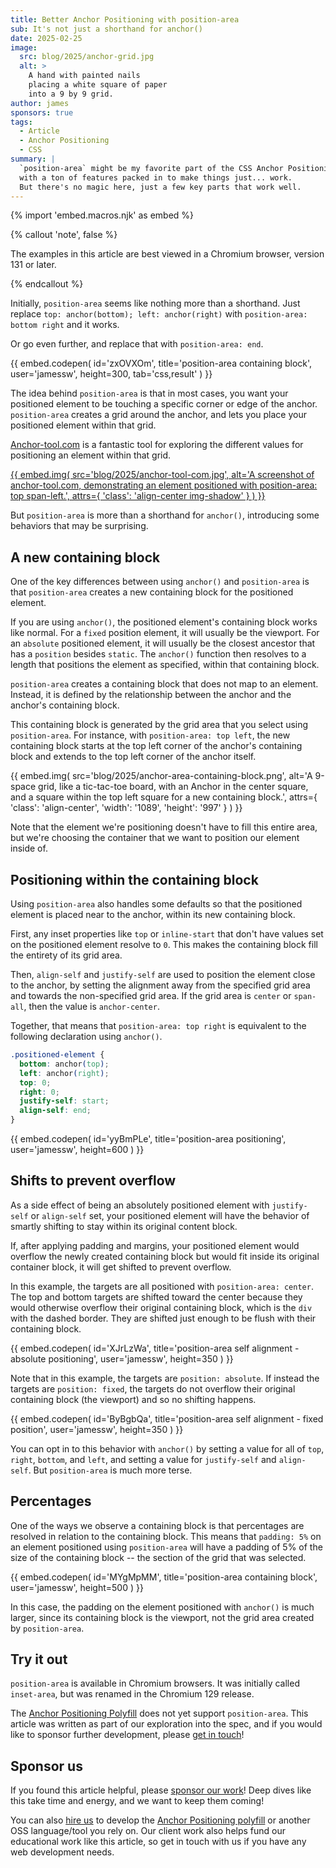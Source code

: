 ```yaml
---
title: Better Anchor Positioning with position-area
sub: It's not just a shorthand for anchor()
date: 2025-02-25
image:
  src: blog/2025/anchor-grid.jpg
  alt: >
    A hand with painted nails
    placing a white square of paper
    into a 9 by 9 grid.
author: james
sponsors: true
tags:
  - Article
  - Anchor Positioning
  - CSS
summary: |
  `position-area` might be my favorite part of the CSS Anchor Positioning spec,
  with a ton of features packed in to make things just... work.
  But there's no magic here, just a few key parts that work well.
---
```


{% import 'embed.macros.njk' as embed %}

{% callout 'note', false %}

The examples in this article are best viewed in a Chromium browser, version 131
or later.

{% endcallout %}

Initially, `position-area` seems like nothing more than a shorthand.
Just replace `top: anchor(bottom); left: anchor(right)`
with `position-area: bottom right` and it works.

Or go even further, and replace that with `position-area: end`.

{{ embed.codepen(
  id='zxOVXOm',
  title='position-area containing block',
  user='jamessw',
  height=300,
  tab='css,result'
) }}

The idea behind `position-area` is that in most cases, you want your positioned
element to be touching a specific corner or edge of the anchor. `position-area`
creates a grid around the anchor, and lets you place your positioned element
within that grid.

[Anchor-tool.com](https://anchor-tool.com/) is a fantastic tool for exploring
the different values for positioning an element within that grid.

[{{ embed.img(
  src='blog/2025/anchor-tool-com.jpg',
  alt='A screenshot of anchor-tool.com, demonstrating an element positioned with position-area: top span-left.',
  attrs={
    'class': 'align-center img-shadow'
  }
) }}](https://anchor-tool.com/)

But `position-area` is more than a shorthand for `anchor()`, introducing some
behaviors that may be surprising.

## A new containing block

One of the key differences between using `anchor()` and `position-area` is that
`position-area` creates a new containing block for the positioned element.

If you are using `anchor()`, the positioned element's containing block works
like normal. For a `fixed` position element, it will usually be the
viewport. For an `absolute` positioned element, it will usually be the
closest ancestor that has a `position` besides `static`. The `anchor()` function
then resolves to a length that positions the element as specified, within that
containing block.

`position-area` creates a containing block that does not map to an element.
Instead, it is defined by the relationship between the anchor and the anchor's
containing block.

This containing block is generated by the grid area that you select using
`position-area`. For instance, with `position-area: top left`, the new
containing block starts at the top left corner of the anchor's containing block
and extends to the top left corner of the anchor itself.

{{ embed.img(
  src='blog/2025/anchor-area-containing-block.png',
  alt='A 9-space grid, like a tic-tac-toe board, with an Anchor in the center square, and a square within the top left square for a new containing block.',
  attrs={
    'class': 'align-center',
    'width': '1089',
    'height': '997'
  }
) }}

Note that the element we're positioning doesn't have to fill this entire area,
but we're choosing the container that we want to position our element inside of.

## Positioning within the containing block

Using `position-area` also handles some defaults so that the positioned element
is placed near to the anchor, within its new containing block.

First, any inset properties like `top` or `inline-start` that don't have values
set on the positioned element resolve to `0`. This makes the containing block
fill the entirety of its grid area.

Then, `align-self` and `justify-self` are used to position the element close to
the anchor, by setting the alignment away from the specified grid area and
towards the non-specified grid area. If the grid area is `center` or `span-all`,
then the value is `anchor-center`.

Together, that means that `position-area: top right` is equivalent to the
following declaration using `anchor()`.

```css
.positioned-element {
  bottom: anchor(top);
  left: anchor(right);
  top: 0;
  right: 0;
  justify-self: start;
  align-self: end;
}
```

{{ embed.codepen(
  id='yyBmPLe',
  title='position-area positioning',
  user='jamessw',
  height=600
) }}

## Shifts to prevent overflow

As a side effect of being an absolutely positioned element with `justify-self`
or `align-self` set, your positioned element will have the behavior of smartly
shifting to stay within its original content block.

If, after applying padding and margins, your positioned element would overflow
the newly created containing block but would fit inside its original container
block, it will get shifted to prevent overflow.

In this example, the targets are all positioned with `position-area: center`.
The top and bottom targets are shifted toward the center because they would
otherwise overflow their original containing block, which is the `div` with the
dashed border. They are shifted just enough to be flush with their containing
block.

{{ embed.codepen(
  id='XJrLzWa',
  title='position-area self alignment - absolute positioning',
  user='jamessw',
  height=350
) }}

Note that in this example, the targets are `position: absolute`. If instead the
targets are `position: fixed`, the targets do not overflow their original
containing block (the viewport) and so no shifting happens.

{{ embed.codepen(
  id='ByBgbQa',
  title='position-area self alignment - fixed position',
  user='jamessw',
  height=350
) }}

You can opt in to this behavior with `anchor()` by setting a value for all of
`top`, `right`, `bottom`, and `left`, and setting a value for `justify-self` and
`align-self`. But `position-area` is much more terse.

## Percentages

One of the ways we observe a containing block is that percentages are resolved
in relation to the containing block. This means that `padding: 5%` on an element
positioned using `position-area` will have a padding of 5% of the size of the
containing block -- the section of the grid that was selected.

{{ embed.codepen(
  id='MYgMpMM',
  title='position-area containing block',
  user='jamessw',
  height=500
) }}

In this case, the padding on the element positioned with `anchor()` is much
larger, since its containing block is the viewport, not the grid area created by
`position-area`.

## Try it out

`position-area` is available in Chromium browsers. It was initially called
`inset-area`, but was renamed in the Chromium 129 release.

The [Anchor Positioning Polyfill](https://anchor-polyfill.netlify.app/) does not
yet support `position-area`. This article was written as part of our exploration
into the spec, and if you would like to sponsor further development, please
[get in touch](/contact/)!

## Sponsor us

If you found this article helpful, please [sponsor our
work](https://opencollective.com/oddbird-open-source)! Deep dives like this take
time and energy, and we want to keep them coming!

You can also [hire us](/contact/) to develop the [Anchor Positioning
polyfill](https://anchor-positioning.oddbird.net/) or another OSS language/tool
you rely on. Our client work also helps fund our educational work like this
article, so get in touch with us if you have any web development needs.
